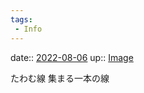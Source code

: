 ```yaml
---
tags:
 - Info
---
```


date:: [2022-08-06](Daily_Note/2022-08-06.md)
up:: [Image](../Bar/Novel/Topics/Image.md)

たわむ線
集まる一本の線